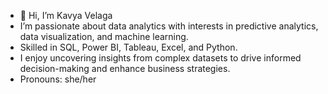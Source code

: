 - 👋 Hi, I’m Kavya Velaga
- I’m passionate about data analytics with interests in predictive analytics, data visualization, and machine learning.
- Skilled in SQL, Power BI, Tableau, Excel, and Python.
- I enjoy uncovering insights from complex datasets to drive informed decision-making and enhance business strategies. 
- Pronouns: she/her
  

<!---
KavyaVelaga1/KavyaVelaga1 is a ✨ special ✨ repository because its `README.md` (this file) appears on your GitHub profile.
You can click the Preview link to take a look at your changes.
--->
